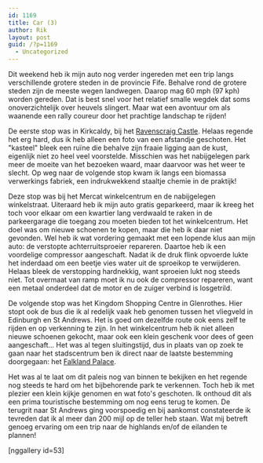 ```yaml
---
id: 1169
title: Car (3)
author: Rik
layout: post
guid: /?p=1169
  - Uncategorized
---
```

Dit weekend heb ik mijn auto nog verder ingereden met een trip langs verschillende grotere steden in de provincie Fife. Behalve rond de grotere steden zijn de meeste wegen landwegen. Daarop mag 60 mph (97 kph) worden gereden. Dat is best snel voor het relatief smalle wegdek dat soms onoverzichtelijk over heuvels slingert. Maar wat een avontuur om als waanende een rally coureur door het prachtige landschap te rijden!

De eerste stop was in Kirkcaldy, bij het [Ravenscraig Castle](http://www.historic-scotland.gov.uk/propertyresults/propertydetail.htm?PropID=PL_230). Helaas regende het erg hard, dus ik heb alleen een foto van een afstandje geschoten. Het "kasteel" bleek een ruïne die behalve zijn fraaie ligging aan de kust, eigenlijk niet zo heel veel voorstelde. Misschien was het nabijgelegen park meer de moeite van het bezoeken waard, maar daarvoor was het weer te slecht. Op weg naar de volgende stop kwam ik langs een biomassa verwerkings fabriek, een indrukwekkend staaltje chemie in de praktijk!

Deze stop was bij het Mercat winkelcentrum en de nabijgelegen winkelstraat. Uiteraard heb ik mijn auto gratis geparkeerd, maar ik kreeg het toch voor elkaar om een kwartier lang verdwaald te raken in de parkeergarage die toegang zou moeten bieden tot het winkelcentrum. Het doel was om nieuwe schoenen te kopen, maar die heb ik daar niet gevonden. Wel heb ik wat vordering gemaakt met een lopende klus aan mijn auto: de verstopte achterruitsproeier repareren. Daartoe heb ik een voordelige compressor aangeschaft. Nadat ik de druk flink opvoerde lukte het inderdaad om een beetje vies water uit de sproeikop te verwijderen. Helaas bleek de verstopping hardnekkig, want sproeien lukt nog steeds niet. Tot overmaat van ramp moet ik nu ook de compressor repareren, want een metaal onderdeel dat de motor en de zuiger verbind is losgetrild.

De volgende stop was het Kingdom Shopping Centre in Glenrothes. Hier stopt ook de bus die ik al redelijk vaak heb genomen tussen het vliegveld in Edinburgh en St Andrews. Het is goed om dezelfde route ook eens zelf te rijden en op verkenning te zijn. In het winkelcentrum heb ik niet alleen nieuwe schoenen gekocht, maar ook een klein geschenk voor dees of geen aangeschaft... Het was al tegen sluitingstijd, dus in plaats van op zoek te gaan naar het stadscentrum ben ik direct naar de laatste bestemming doorgegaan: het [Falkland Palace](http://www.nts.org.uk/property/falkland-palace-and-garden/).

Het was al te laat om dit paleis nog van binnen te bekijken en het regende nog steeds te hard om het bijbehorende park te verkennen. Toch heb ik met plezier een klein kijkje genomen en wat foto's geschoten. Ik onthoud dit als een prima touristische bestemming om nog eens terug te komen. De terugrit naar St Andrews ging voorspoedig en bij aankomst constateerde ik tevreden dat ik al meer dan 200 mijl op de teller heb staan. Wat mij betreft genoeg ervaring om een trip naar de highlands en/of de eilanden te plannen!

[nggallery id=53]